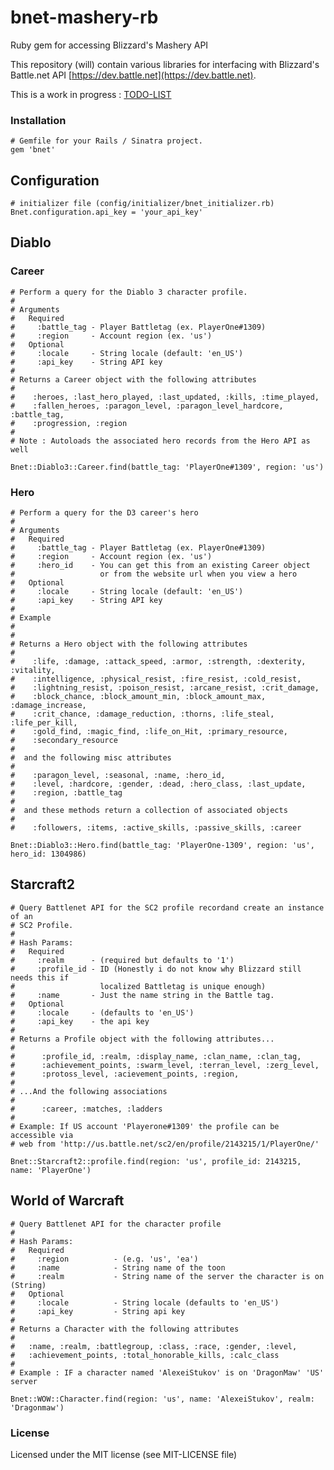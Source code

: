 bnet-mashery-rb
===============

Ruby gem for accessing Blizzard's Mashery API

This repository (will) contain various libraries for interfacing with Blizzard's Battle.net API [https://dev.battle.net](https://dev.battle.net).

This is a work in progress : [TODO-LIST](https://github.com/keikun17/bnet-mashery-rb/blob/master/TODO.md)

### Installation

    # Gemfile for your Rails / Sinatra project.
    gem 'bnet'

## Configuration

    # initializer file (config/initializer/bnet_initializer.rb)
    Bnet.configuration.api_key = 'your_api_key'

## Diablo

### Career

    # Perform a query for the Diablo 3 character profile.
    #
    # Arguments
    #   Required
    #     :battle_tag - Player Battletag (ex. PlayerOne#1309)
    #     :region     - Account region (ex. 'us')
    #   Optional
    #     :locale     - String locale (default: 'en_US')
    #     :api_key    - String API key
    #
    # Returns a Career object with the following attributes
    #
    #    :heroes, :last_hero_played, :last_updated, :kills, :time_played,
    #    :fallen_heroes, :paragon_level, :paragon_level_hardcore, :battle_tag,
    #    :progression, :region
    #
    # Note : Autoloads the associated hero records from the Hero API as well

    Bnet::Diablo3::Career.find(battle_tag: 'PlayerOne#1309', region: 'us')

### Hero

    # Perform a query for the D3 career's hero
    #
    # Arguments
    #   Required
    #     :battle_tag - Player Battletag (ex. PlayerOne#1309)
    #     :region     - Account region (ex. 'us')
    #     :hero_id    - You can get this from an existing Career object
    #                   or from the website url when you view a hero
    #   Optional
    #     :locale     - String locale (default: 'en_US')
    #     :api_key    - String API key
    #
    # Example
    #
    #
    # Returns a Hero object with the following attributes
    #
    #    :life, :damage, :attack_speed, :armor, :strength, :dexterity, :vitality,
    #    :intelligence, :physical_resist, :fire_resist, :cold_resist,
    #    :lightning_resist, :poison_resist, :arcane_resist, :crit_damage,
    #    :block_chance, :block_amount_min, :block_amount_max, :damage_increase,
    #    :crit_chance, :damage_reduction, :thorns, :life_steal, :life_per_kill,
    #    :gold_find, :magic_find, :life_on_Hit, :primary_resource,
    #    :secondary_resource
    #
    #  and the following misc attributes
    #
    #    :paragon_level, :seasonal, :name, :hero_id,
    #    :level, :hardcore, :gender, :dead, :hero_class, :last_update,
    #    :region, :battle_tag
    #
    #  and these methods return a collection of associated objects
    #
    #    :followers, :items, :active_skills, :passive_skills, :career

    Bnet::Diablo3::Hero.find(battle_tag: 'PlayerOne-1309', region: 'us', hero_id: 1304986)

## Starcraft2

    # Query Battlenet API for the SC2 profile recordand create an instance of an
    # SC2 Profile.
    #
    # Hash Params:
    #   Required
    #     :realm      - (required but defaults to '1')
    #     :profile_id - ID (Honestly i do not know why Blizzard still needs this if
    #                   localized Battletag is unique enough)
    #     :name       - Just the name string in the Battle tag.
    #   Optional
    #     :locale     - (defaults to 'en_US')
    #     :api_key    - the api key
    #
    # Returns a Profile object with the following attributes...
    #
    #      :profile_id, :realm, :display_name, :clan_name, :clan_tag,
    #      :achievement_points, :swarm_level, :terran_level, :zerg_level,
    #      :protoss_level, :acievement_points, :region,
    #
    # ...And the following associations
    #
    #      :career, :matches, :ladders
    #
    # Example: If US account 'Playerone#1309' the profile can be accessible via
    # web from 'http://us.battle.net/sc2/en/profile/2143215/1/PlayerOne/'

    Bnet::Starcraft2::profile.find(region: 'us', profile_id: 2143215, name: 'PlayerOne')

## World of Warcraft

    # Query Battlenet API for the character profile
    #
    # Hash Params:
    #   Required
    #     :region          - (e.g. 'us', 'ea')
    #     :name            - String name of the toon
    #     :realm           - String name of the server the character is on (String)
    #   Optional
    #     :locale          - String locale (defaults to 'en_US')
    #     :api_key         - String api key
    #
    # Returns a Character with the following attributes
    #
    #   :name, :realm, :battlegroup, :class, :race, :gender, :level,
    #   :achievement_points, :total_honorable_kills, :calc_class
    #
    # Example : IF a character named 'AlexeiStukov' is on 'DragonMaw' 'US' server

    Bnet::WOW::Character.find(region: 'us', name: 'AlexeiStukov', realm: 'Dragonmaw')

### License


Licensed under the MIT license (see MIT-LICENSE file)
